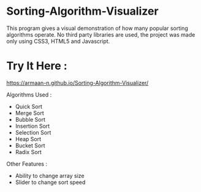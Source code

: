 # Sorting-Algorithm-Visualizer
This program gives a visual demonstration of how many popular sorting algorithms operate. No third party libraries are used, the project was made only using CSS3, HTML5 and Javascript.

# Try It Here :
https://armaan-n.github.io/Sorting-Algorithm-Visualizer/

Algorithms Used :
- Quick Sort
- Merge Sort
- Bubble Sort
- Insertion Sort
- Selection Sort
- Heap Sort
- Bucket Sort
- Radix Sort

Other Features :
- Ability to change array size
- Slider to change sort speed

